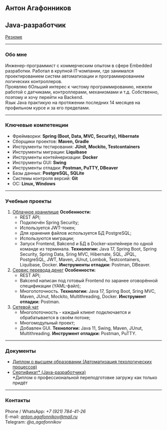 ## **Антон Агафонников**
## Java-разработчик

[Резюме](https://drive.google.com/file/d/1YZ9pmg4LXu4irYar5XGlAS6eaaulbWG-/view?usp=drive_link)

---

### **Обо мне**
Инженер-программист с коммерческим опытом в сфере Embedded разработки.  Работал в крупной IT-компании, где занимался проектированием систем автоматизации и программированием логических контроллеров.  
Проявляю бОльший интерес к чистому программированию, нежели работой с датчиками, контроллерами, механизмами и т.д. Собственно, поэтому и хочу перейти на Backend.  
Язык Java практикую на протяжении последних 14 месяцев на профильном курсе и за его пределами.

---

### **Ключевые компетенции**
- Фреймворки: **Spring (Boot, Data, MVC, Security), Hibernate**  
- Сборщики проектов: **Maven, Gradle**  
- Инструменты тестирования: **JUnit, Mockito, Testcontainers**  
- Инструменты миграции: **Liquibase**  
- Инструменты контейнеризации: **Docker**
- Инструменты GUI: **Swing**
- Инструменты отладки: **Postman, PuTTY, DBeaver**
- Базы данных: **PostgreSQL, SQLite**  
- Системы контроля версий: **Git**  
- ОС: **Linux, Windows**  

---

### **Учебные проекты**
1. [Облачное хранилище](https://github.com/AntonAgafonnikov/cloud_storage)
   **Особенности:**
   - REST API;
   - Подключён Spring Security;
   - Используется JWT-токен;
   - Для хранения файлов используется БД PostgreSQL;
   - Используются миграции;
   - Запуск Frontend, Bakcend и БД в Docker-контейнере по одной команде из терминала.
   **Технологии:** Java 17, Spring Boot, Spring Security, Spring Data, Sring MVC, Hibernate, SQL, JPQL, PostgreSQL, JWT, Maven, JUnut, Lombok, Testcontainers, Liquibase, Docker.
   **Инструменты отладки:** Postman, DBeaver.
3. [Сервис перевода денег](https://github.com/AntonAgafonnikov/course_project_money_transfer)
   **Особенности:**
   - REST API;
   - Bakcend написан под готовый Frontend по заранее оговорённой спецификации (YAML-файл);
   - Многопоточность.
   **Технологии:** Java 17, Spring Boot, Sring MVC, Maven, JUnut, Mockito, Multithreading, Docker.
   **Инструмент отладки:** Postman.
5. [Сетевой чат](https://github.com/AntonAgafonnikov/course_project_2_network_chat)  
   - Многопоточность - каждый клиент подключается и обрабатывается в своём потоке;
   - Многомодульный проект;
   - Добавлен GUI.
   **Технологии:** Java 11, Swing, Maven, JUnut, Multithreading.
   **Инструмент отладки:** Postman, PuTTY.

---

### **Документы**
- [Диплом о высшем образовании (Автоматизация техологических процессов)](https://drive.google.com/file/d/1bA0x6ZmGbXFVTeDdl-S0cWouY2zCttlk/view?usp=drive_link)  
- [Сертификат* (Java-разработчика)](https://drive.google.com/file/d/1fduPZbKQfDHU6UpgQFMlu2RCRv5yzvWI/view?usp=drive_link)  
*Диплом о профессиональной переподготовке загружу как только придёт

---

### **Контакты**
Phone / WhatsApp: *+7 (921) 784-41-26*  
E-mail: *anton.agafonnikov@mail.ru*  
Telegram: *@a_agafonnikov* 
